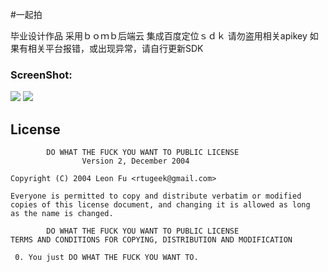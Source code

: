 #一起拍

毕业设计作品
采用ｂｏｍｂ后端云
集成百度定位ｓｄｋ
请勿盗用相关apikey
如果有相关平台报错，或出现异常，请自行更新SDK

### ScreenShot:

 ![](https://github.com/rtugeek/PhotoingTogether/blob/dev/device-2016-02-21-100952.png)
 ![](https://github.com/rtugeek/PhotoingTogether/blob/dev/device-2016-02-21-101006.png)


## License

            DO WHAT THE FUCK YOU WANT TO PUBLIC LICENSE
                    Version 2, December 2004
   
    Copyright (C) 2004 Leon Fu <rtugeek@gmail.com>
   
    Everyone is permitted to copy and distribute verbatim or modified
    copies of this license document, and changing it is allowed as long
    as the name is changed.
   
            DO WHAT THE FUCK YOU WANT TO PUBLIC LICENSE
    TERMS AND CONDITIONS FOR COPYING, DISTRIBUTION AND MODIFICATION
   
     0. You just DO WHAT THE FUCK YOU WANT TO.
